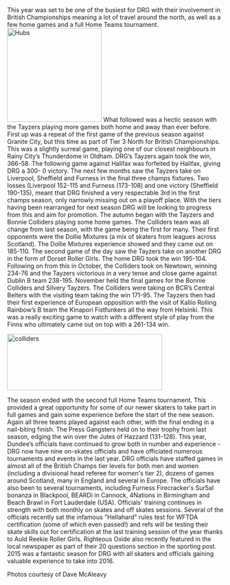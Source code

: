 <html><body><p>This year was set to be one of the busiest for DRG with their involvement in British Championships meaning a lot of travel around the north, as well as a few home games and a full Home Teams tournament. <a href="/2015/12/hubs.png" rel="attachment wp-att-5255"><img class="wp-image-5255 alignright" src="https://www.scottishrollerderbyblog.com/2015/12/hubs.png?w=300" alt="Hubs" width="220" height="218"></a>
What followed was a hectic season with the Tayzers playing more games both home and away than ever before.
First up was a repeat of the first game of the previous season against Granite City, but this time as part of Tier 3 North for British Championships. This was a slightly surreal game, playing one of our closest neighbours in Rainy City’s Thunderdome in Oldham. DRG’s Tayzers again took the win, 366-58.
The following game against Halifax was forfeited by Halifax, giving DRG a 300- 0 victory.
The next few months saw the Tayzers take on Liverpool, Sheffield and Furness in the final three champs fixtures. Two losses (Liverpool 152-115 and Furness (173-108) and one victory (Sheffield 190-135), meant that DRG finished a very respectable 3rd in the first champs season, only narrowly missing out on a playoff place.
With the tiers having been rearranged for next season DRG will be looking to progress from this and aim for promotion.
The autumn began with the Tayzers and Bonnie Colliders playing some home games. The Colliders team was all change from last season, with the game being the first for many. Their first opponents were the Dollie Mixtures (a mix of skaters from leagues across Scotland). The Dollie Mixtures experience showed and they came out on 185-110. The second game of the day saw the Tayzers take on another DRG in the form of Dorset Roller Girls. The home DRG took the win 195-104.
Following on from this in October, the Colliders took on Newtown, winning 234-76 and the Tayzers victorious in a very tense and close game against Dublin B team 238-195.
November held the final games for the Bonnie Colliders and Silvery Tayzers. The Colliders were taking on BCR’s Central Belters with the visiting team taking the win 171-95. The Tayzers then had their first experience of European opposition with the visit of Kallio Rolling Rainbow’s B team the Kinapori Fistfunkers all the way from Helsinki. This was a really exciting game to watch with a different style of play from the Finns who ultimately came out on top with a 261-134 win.

<a href="/2015/12/colliders.png" rel="attachment wp-att-5254"><img class=" wp-image-5254 aligncenter" src="https://www.scottishrollerderbyblog.com/2015/12/colliders.png?w=300" alt="colliders" width="361" height="131"></a>

The season ended with the second full Home Teams tournament. This provided a great opportunity for some of our newer skaters to take part in full games and gain some experience before the start of the new season. Again all three teams played against each other, with the final ending in a nail-biting finish. The Press Gangsters held on to their trophy from last season, edging the win over the Jutes of Hazzard (131-128).
This year, Dundee’s officials have continued to grow both in number and experience - DRG now have nine on-skates officials and have officiated numerous tournaments and events in the last year. DRG officials have staffed games in almost all of the British Champs tier levels for both men and women (including a divisional head referee for women's tier 2), dozens of games around Scotland, many in England and several in Europe. The officials have also been to several tournaments, including Furness Firecracker's Sur5al bonanza in Blackpool, BEARDi in Cannock, 4Nations in Birmingham and Beach Brawl in Fort Lauderdale (USA). Officials' training continues in strength with both monthly on skates and off skates sessions. Several of the officials recently sat the infamous "Hellahard" rules test for WFTDA certification (some of which even passed!) and refs will be testing their skate skills out for certification at the last training session of the year thanks to Auld Reekie Roller Girls. Righteous Oxide also recently featured in the local newspaper as part of their 20 questions section in the sporting post.
2015 was a fantastic season for DRG with all skaters and officials gaining valuable experience to take into 2016.

Photos courtesy of Dave McAleavy</p></body></html>
